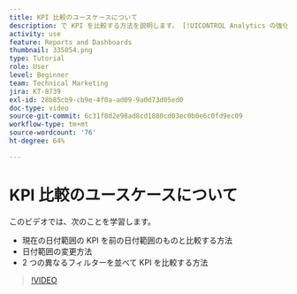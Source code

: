 ```yaml
---
title: KPI 比較のユースケースについて
description: で KPI を比較する方法を説明します。 [!UICONTROL Analytics の強化] 現在の日付範囲から前の日付範囲へ、および 2 つの異なるフィルターを使用して KPI を比較する方法について説明します。
activity: use
feature: Reports and Dashboards
thumbnail: 335054.png
type: Tutorial
role: User
level: Beginner
team: Technical Marketing
jira: KT-8739
exl-id: 28b85cb9-cb9e-4f0a-ad09-9a0d73d05ed0
doc-type: video
source-git-commit: 6c31f8d2e98ad8cd1880cd03ec0b0e6c0fd9ec09
workflow-type: tm+mt
source-wordcount: '76'
ht-degree: 64%

---
```


# KPI 比較のユースケースについて

このビデオでは、次のことを学習します。

* 現在の日付範囲の KPI を前の日付範囲のものと比較する方法
* 日付範囲の変更方法
* 2 つの異なるフィルターを並べて KPI を比較する方法

>[!VIDEO](https://video.tv.adobe.com/v/335054/?quality=12&learn=on)
